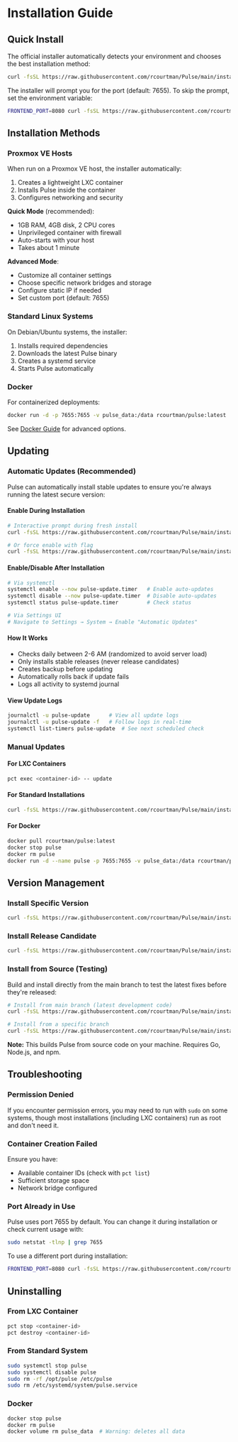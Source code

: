 # Installation Guide

## Quick Install

The official installer automatically detects your environment and chooses the best installation method:

```bash
curl -fsSL https://raw.githubusercontent.com/rcourtman/Pulse/main/install.sh | bash
```

The installer will prompt you for the port (default: 7655). To skip the prompt, set the environment variable:
```bash
FRONTEND_PORT=8080 curl -fsSL https://raw.githubusercontent.com/rcourtman/Pulse/main/install.sh | bash
```

## Installation Methods

### Proxmox VE Hosts

When run on a Proxmox VE host, the installer automatically:
1. Creates a lightweight LXC container
2. Installs Pulse inside the container
3. Configures networking and security

**Quick Mode** (recommended):
- 1GB RAM, 4GB disk, 2 CPU cores
- Unprivileged container with firewall
- Auto-starts with your host
- Takes about 1 minute

**Advanced Mode**:
- Customize all container settings
- Choose specific network bridges and storage
- Configure static IP if needed
- Set custom port (default: 7655)

### Standard Linux Systems

On Debian/Ubuntu systems, the installer:
1. Installs required dependencies
2. Downloads the latest Pulse binary
3. Creates a systemd service
4. Starts Pulse automatically

### Docker

For containerized deployments:

```bash
docker run -d -p 7655:7655 -v pulse_data:/data rcourtman/pulse:latest
```

See [Docker Guide](DOCKER.md) for advanced options.

## Updating

### Automatic Updates (Recommended)

Pulse can automatically install stable updates to ensure you're always running the latest secure version:

#### Enable During Installation
```bash
# Interactive prompt during fresh install
curl -fsSL https://raw.githubusercontent.com/rcourtman/Pulse/main/install.sh | bash

# Or force enable with flag
curl -fsSL https://raw.githubusercontent.com/rcourtman/Pulse/main/install.sh | bash -s -- --enable-auto-updates
```

#### Enable/Disable After Installation
```bash
# Via systemctl
systemctl enable --now pulse-update.timer   # Enable auto-updates
systemctl disable --now pulse-update.timer  # Disable auto-updates
systemctl status pulse-update.timer         # Check status

# Via Settings UI
# Navigate to Settings → System → Enable "Automatic Updates"
```

#### How It Works
- Checks daily between 2-6 AM (randomized to avoid server load)
- Only installs stable releases (never release candidates)
- Creates backup before updating
- Automatically rolls back if update fails
- Logs all activity to systemd journal

#### View Update Logs
```bash
journalctl -u pulse-update      # View all update logs
journalctl -u pulse-update -f   # Follow logs in real-time
systemctl list-timers pulse-update  # See next scheduled check
```

### Manual Updates

#### For LXC Containers
```bash
pct exec <container-id> -- update
```

#### For Standard Installations
```bash
curl -fsSL https://raw.githubusercontent.com/rcourtman/Pulse/main/install.sh | bash
```

#### For Docker
```bash
docker pull rcourtman/pulse:latest
docker stop pulse
docker rm pulse
docker run -d --name pulse -p 7655:7655 -v pulse_data:/data rcourtman/pulse:latest
```

## Version Management

### Install Specific Version
```bash
curl -fsSL https://raw.githubusercontent.com/rcourtman/Pulse/main/install.sh | bash -s -- --version v4.8.0
```

### Install Release Candidate
```bash
curl -fsSL https://raw.githubusercontent.com/rcourtman/Pulse/main/install.sh | bash -s -- --rc
```

### Install from Source (Testing)
Build and install directly from the main branch to test the latest fixes before they're released:
```bash
# Install from main branch (latest development code)
curl -fsSL https://raw.githubusercontent.com/rcourtman/Pulse/main/install.sh | bash -s -- --main

# Install from a specific branch
curl -fsSL https://raw.githubusercontent.com/rcourtman/Pulse/main/install.sh | bash -s -- --source develop
```
**Note:** This builds Pulse from source code on your machine. Requires Go, Node.js, and npm.

## Troubleshooting

### Permission Denied
If you encounter permission errors, you may need to run with `sudo` on some systems, though most installations (including LXC containers) run as root and don't need it.

### Container Creation Failed
Ensure you have:
- Available container IDs (check with `pct list`)
- Sufficient storage space
- Network bridge configured

### Port Already in Use
Pulse uses port 7655 by default. You can change it during installation or check current usage with:
```bash
sudo netstat -tlnp | grep 7655
```
To use a different port during installation:
```bash
FRONTEND_PORT=8080 curl -fsSL https://raw.githubusercontent.com/rcourtman/Pulse/main/install.sh | bash
```

## Uninstalling

### From LXC Container
```bash
pct stop <container-id>
pct destroy <container-id>
```

### From Standard System
```bash
sudo systemctl stop pulse
sudo systemctl disable pulse
sudo rm -rf /opt/pulse /etc/pulse
sudo rm /etc/systemd/system/pulse.service
```

### Docker
```bash
docker stop pulse
docker rm pulse
docker volume rm pulse_data  # Warning: deletes all data
```